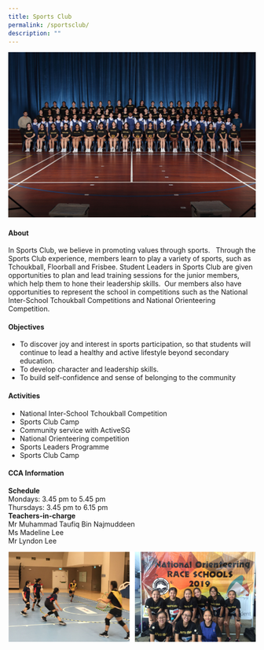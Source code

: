 ```yaml
---
title: Sports Club
permalink: /sportsclub/
description: ""
---
```

![](/images/CCA/2023/sports%20club.jpg)

#### **About**
In Sports Club, we believe in promoting values through sports.&nbsp;&nbsp; Through the Sports Club experience, members learn to play a variety of sports, such as Tchoukball, Floorball and Frisbee. Student Leaders in Sports Club are given opportunities to plan and lead training sessions for the junior members, which help them to hone their leadership skills.&nbsp; Our members also have opportunities to represent the school in competitions such as the National Inter-School Tchoukball Competitions and National Orienteering Competition.

#### **Objectives**
*   To discover joy and interest in sports participation, so that students will continue to lead a healthy and active lifestyle beyond secondary education.
*   To develop character and leadership skills.
*   To build self-confidence and sense of belonging to the community

#### **Activities**
*   National Inter-School Tchoukball Competition
*   Sports Club Camp
*   Community service with ActiveSG
*   National Orienteering competition
*   Sports Leaders Programme
*   Sports Club Camp

#### **CCA Information**

**Schedule**<br>
Mondays: 3.45 pm to 5.45 pm  
Thursdays: 3.45 pm to 6.15 pm  
**Teachers-in-charge**<br>
Mr Muhammad Taufiq Bin Najmuddeen<br>
Ms Madeline Lee<br>
Mr Lyndon Lee<br>


![](/images/CCA/Physical%20Sports/Sports%20Club/S2.png)